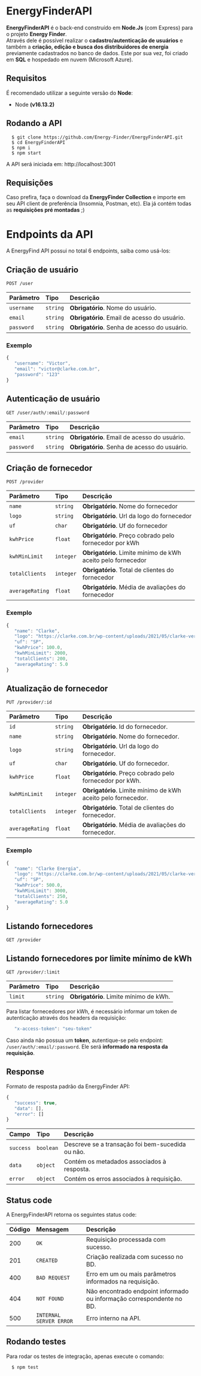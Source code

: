 # EnergyFinderAPI

**EnergyFinderAPI** é o back-end construído em **Node.Js** (com Express) para o projeto **Energy Finder**. <br />
Através dele é possível realizar o **cadastro/autenticação de usuários** e também a **criação, edição e busca dos distribuidores de energia** previamente cadastrados no banco de dados. Este por sua vez, foi criado em **SQL** e hospedado em nuvem (Microsoft Azure).

## Requisitos

É recomendado utilizar a seguinte versão do **Node**:

- Node **(v16.13.2)**

## Rodando a API

      $ git clone https://github.com/Energy-Finder/EnergyFinderAPI.git
      $ cd EnergyFinderAPI
      $ npm i
      $ npm start

A API será iniciada em: http://localhost:3001

## Requisições

Caso prefira, faça o download da **EnergyFinder Collection** e importe em seu API client de preferência (Insomnia, Postman, etc). Ela já contém todas as **requisições pré montadas** ;)

# Endpoints da API

A EnergyFind API possui no total 6 endpoints, saiba como usá-los:

## Criação de usuário

```http
POST /user
```

| Parâmetro | Tipo | Descrição |
| :--- | :--- | :--- |
| `username` | `string` | **Obrigatório**. Nome do usuário. |
| `email` | `string` | **Obrigatório**. Email de acesso do usuário. |
| `password` | `string` | **Obrigatório**. Senha de acesso do usuário. |

### Exemplo

```javascript
{
   "username": "Victor",
   "email": "victor@clarke.com.br",
   "password": "123"
}
```

## Autenticação de usuário

```http
GET /user/auth/:email/:password
```

| Parâmetro | Tipo | Descrição |
| :--- | :--- | :--- |
| `email` | `string` | **Obrigatório**. Email de acesso do usuário. |
| `password` | `string` | **Obrigatório**. Senha de acesso do usuário. |

## Criação de fornecedor

```http
POST /provider
```

| Parâmetro | Tipo | Descrição |
| :--- | :--- | :--- |
| `name` | `string` | **Obrigatório**. Nome do fornecedor |
| `logo` | `string` | **Obrigatório**. Url da logo do fornecedor |
| `uf` | `char` | **Obrigatório**. Uf do fornecedor |
| `kwhPrice` | `float` | **Obrigatório**. Preço cobrado pelo fornecedor por kWh |
| `kwhMinLimit` | `integer` | **Obrigatório**. Limite mínimo de kWh aceito pelo fornecedor |
| `totalClients` | `integer` | **Obrigatório**. Total de clientes do fornecedor |
| `averageRating` | `float` | **Obrigatório**. Média de avaliações do fornecedor |

### Exemplo

```javascript
{
   "name": "Clarke",
   "logo": "https://clarke.com.br/wp-content/uploads/2021/05/clarke-verde.svg",
   "uf": "SP",
   "kwhPrice": 100.0,
   "kwhMinLimit": 2000,
   "totalClients": 200,
   "averageRating": 5.0
}
```

## Atualização de fornecedor

```http
PUT /provider/:id
```

| Parâmetro | Tipo | Descrição |
| :--- | :--- | :--- |
| `id` | `string` | **Obrigatório**. Id do fornecedor. |
| `name` | `string` | **Obrigatório**. Nome do fornecedor. |
| `logo` | `string` | **Obrigatório**. Url da logo do fornecedor. |
| `uf` | `char` | **Obrigatório**. Uf do fornecedor. |
| `kwhPrice` | `float` | **Obrigatório**. Preço cobrado pelo fornecedor por kWh. |
| `kwhMinLimit` | `integer` | **Obrigatório**. Limite mínimo de kWh aceito pelo fornecedor. |
| `totalClients` | `integer` | **Obrigatório**. Total de clientes do fornecedor. |
| `averageRating` | `float` | **Obrigatório**. Média de avaliações do fornecedor. |

### Exemplo

```javascript
{
   "name": "Clarke Energia",
   "logo": "https://clarke.com.br/wp-content/uploads/2021/05/clarke-verde.svg",
   "uf": "SP",
   "kwhPrice": 500.0,
   "kwhMinLimit": 3000,
   "totalClients": 250,
   "averageRating": 5.0
}
```

## Listando fornecedores

```http
GET /provider
```

## Listando fornecedores por limite mínimo de kWh

```http
GET /provider/:limit
```

| Parâmetro | Tipo | Descrição |
| :--- | :--- | :--- |
| `limit` | `string` | **Obrigatório**. Limite mínimo de kWh. |

Para listar fornecedores por kWh, é necessário informar um token de autenticação através dos headers da requisição:

```javascript
   "x-access-token": "seu-token"
```
Caso ainda não possua um **token**, autentique-se pelo endpoint: ``/user/auth/:email/:password``. Ele será **informado na resposta da requisição**.

## Response

Formato de resposta padrão da EnergyFinder API:

```javascript
{
   "success": true,
   "data": [],
   "error": []
}
```

| Campo | Tipo | Descrição |
| :--- | :--- | :--- |
| `success` | `boolean` | Descreve se a transação foi bem-sucedida ou não. |
| `data` | `object` | Contém os metadados associados à resposta. |
| `error` | `object` | Contém os erros associados à requisição. |

## Status code

A EnergyFinderAPI retorna os seguintes status code:

| Código | Mensagem | Descrição
| :--- | :--- | :--- |
| 200 | `OK` | Requisição processada com sucesso. |
| 201 | `CREATED` | Criação realizada com sucesso no BD. |
| 400 | `BAD REQUEST` | Erro em um ou mais parâmetros informados na requisição. |
| 404 | `NOT FOUND` | Não encontrado endpoint informado ou informação correspondente no BD. |
| 500 | `INTERNAL SERVER ERROR` | Erro interno na API. |

## Rodando testes

Para rodar os testes de integração, apenas execute o comando: 

      $ npm test
